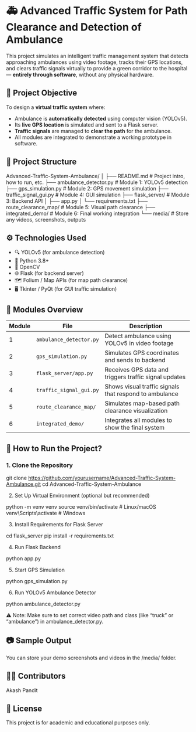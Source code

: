 # 🚑 Advanced Traffic System for Path Clearance and Detection of Ambulance

This project simulates an intelligent traffic management system that detects approaching ambulances using video footage, tracks their GPS locations, and clears traffic signals virtually to provide a green corridor to the hospital — **entirely through software**, without any physical hardware.

## 📌 Project Objective

To design a **virtual traffic system** where:
- Ambulance is **automatically detected** using computer vision (YOLOv5).
- Its **live GPS location** is simulated and sent to a Flask server.
- **Traffic signals** are managed to **clear the path** for the ambulance.
- All modules are integrated to demonstrate a working prototype in software.

## 🧱 Project Structure

Advanced-Traffic-System-Ambulance/
│
├── README.md                    # Project intro, how to run, etc.
├── ambulance_detector.py        # Module 1: YOLOv5 detection
├── gps_simulation.py            # Module 2: GPS movement simulation
├── traffic_signal_gui.py        # Module 4: GUI simulation
├── flask_server/                # Module 3: Backend API
│   ├── app.py
│   └── requirements.txt
├── route_clearance_map/         # Module 5: Visual path clearance
├── integrated_demo/             # Module 6: Final working integration
└── media/                       # Store any videos, screenshots, outputs

## ⚙️ Technologies Used

- 🔍 YOLOv5 (for ambulance detection)
- 🐍 Python 3.8+
- 🧠 OpenCV
- 🌐 Flask (for backend server)
- 🗺️ Folium / Map APIs (for map path clearance)
- 🖥️ Tkinter / PyQt (for GUI traffic simulation)

## 🚦 Modules Overview

| Module | File | Description |
|--------|------|-------------|
| 1 | `ambulance_detector.py` | Detect ambulance using YOLOv5 in video footage |
| 2 | `gps_simulation.py` | Simulates GPS coordinates and sends to backend |
| 3 | `flask_server/app.py` | Receives GPS data and triggers traffic signal updates |
| 4 | `traffic_signal_gui.py` | Shows visual traffic signals that respond to ambulance |
| 5 | `route_clearance_map/` | Simulates map-based path clearance visualization |
| 6 | `integrated_demo/` | Integrates all modules to show the final system |

## 🚀 How to Run the Project?

### 1. Clone the Repository

git clone https://github.com/yourusername/Advanced-Traffic-System-Ambulance.git
cd Advanced-Traffic-System-Ambulance

2. Set Up Virtual Environment (optional but recommended)

python -m venv venv
source venv/bin/activate     # Linux/macOS
venv\Scripts\activate        # Windows

3. Install Requirements for Flask Server

cd flask_server
pip install -r requirements.txt

4. Run Flask Backend

python app.py

5. Start GPS Simulation

python gps_simulation.py

6. Run YOLOv5 Ambulance Detector

python ambulance_detector.py

⚠️ Note: Make sure to set correct video path and class (like “truck” or “ambulance”) in ambulance_detector.py.




## 📷 Sample Output

You can store your demo screenshots and videos in the /media/ folder.


## 🙋‍♂️ Contributors

Akash Pandit

## 📜 License

This project is for academic and educational purposes only.
